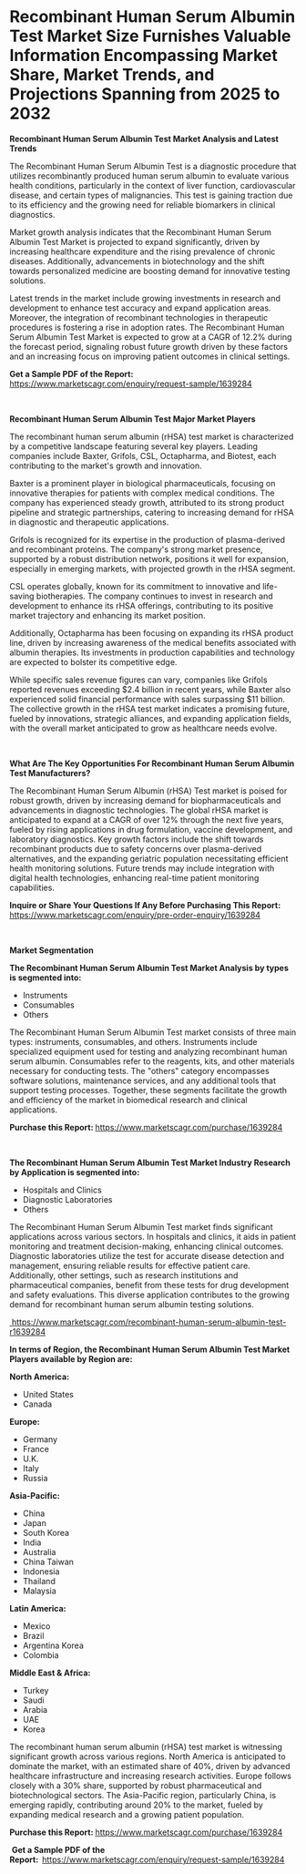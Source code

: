 <p><h1>Recombinant Human Serum Albumin Test Market Size Furnishes Valuable Information Encompassing Market Share, Market Trends, and Projections Spanning from 2025 to 2032</h1></p><p><strong>Recombinant Human Serum Albumin Test Market Analysis and Latest Trends</strong></p>
<p><p>The Recombinant Human Serum Albumin Test is a diagnostic procedure that utilizes recombinantly produced human serum albumin to evaluate various health conditions, particularly in the context of liver function, cardiovascular disease, and certain types of malignancies. This test is gaining traction due to its efficiency and the growing need for reliable biomarkers in clinical diagnostics.</p><p>Market growth analysis indicates that the Recombinant Human Serum Albumin Test Market is projected to expand significantly, driven by increasing healthcare expenditure and the rising prevalence of chronic diseases. Additionally, advancements in biotechnology and the shift towards personalized medicine are boosting demand for innovative testing solutions. </p><p>Latest trends in the market include growing investments in research and development to enhance test accuracy and expand application areas. Moreover, the integration of recombinant technologies in therapeutic procedures is fostering a rise in adoption rates. The Recombinant Human Serum Albumin Test Market is expected to grow at a CAGR of 12.2% during the forecast period, signaling robust future growth driven by these factors and an increasing focus on improving patient outcomes in clinical settings.</p></p>
<p><strong>Get a Sample PDF of the Report:&nbsp;</strong> <a href="https://www.marketscagr.com/enquiry/request-sample/1639284?utm_campaign=3561&utm_medium=2&utm_source=Github&utm_content=ia&utm_term=13042025&utm_id=recombinant-human-serum-albumin-test">https://www.marketscagr.com/enquiry/request-sample/1639284</a></p>
<p>&nbsp;</p>
<p><strong>Recombinant Human Serum Albumin Test Major Market Players</strong></p>
<p><p>The recombinant human serum albumin (rHSA) test market is characterized by a competitive landscape featuring several key players. Leading companies include Baxter, Grifols, CSL, Octapharma, and Biotest, each contributing to the market's growth and innovation.</p><p>Baxter is a prominent player in biological pharmaceuticals, focusing on innovative therapies for patients with complex medical conditions. The company has experienced steady growth, attributed to its strong product pipeline and strategic partnerships, catering to increasing demand for rHSA in diagnostic and therapeutic applications.</p><p>Grifols is recognized for its expertise in the production of plasma-derived and recombinant proteins. The company's strong market presence, supported by a robust distribution network, positions it well for expansion, especially in emerging markets, with projected growth in the rHSA segment.</p><p>CSL operates globally, known for its commitment to innovative and life-saving biotherapies. The company continues to invest in research and development to enhance its rHSA offerings, contributing to its positive market trajectory and enhancing its market position.</p><p>Additionally, Octapharma has been focusing on expanding its rHSA product line, driven by increasing awareness of the medical benefits associated with albumin therapies. Its investments in production capabilities and technology are expected to bolster its competitive edge.</p><p>While specific sales revenue figures can vary, companies like Grifols reported revenues exceeding $2.4 billion in recent years, while Baxter also experienced solid financial performance with sales surpassing $11 billion. The collective growth in the rHSA test market indicates a promising future, fueled by innovations, strategic alliances, and expanding application fields, with the overall market anticipated to grow as healthcare needs evolve.</p></p>
<p>&nbsp;</p>
<p><strong>What Are The Key Opportunities For Recombinant Human Serum Albumin Test Manufacturers?</strong></p>
<p><p>The Recombinant Human Serum Albumin (rHSA) Test market is poised for robust growth, driven by increasing demand for biopharmaceuticals and advancements in diagnostic technologies. The global rHSA market is anticipated to expand at a CAGR of over 12% through the next five years, fueled by rising applications in drug formulation, vaccine development, and laboratory diagnostics. Key growth factors include the shift towards recombinant products due to safety concerns over plasma-derived alternatives, and the expanding geriatric population necessitating efficient health monitoring solutions. Future trends may include integration with digital health technologies, enhancing real-time patient monitoring capabilities.</p></p>
<p><strong>Inquire or Share Your Questions If Any Before Purchasing This Report:</strong> <a href="https://www.marketscagr.com/enquiry/pre-order-enquiry/1639284?utm_campaign=3561&utm_medium=2&utm_source=Github&utm_content=ia&utm_term=13042025&utm_id=recombinant-human-serum-albumin-test">https://www.marketscagr.com/enquiry/pre-order-enquiry/1639284</a></p>
<p>&nbsp;</p>
<p><strong>Market Segmentation</strong></p>
<p><strong>The Recombinant Human Serum Albumin Test Market Analysis by types is segmented into:</strong></p>
<p><ul><li>Instruments</li><li>Consumables</li><li>Others</li></ul></p>
<p><p>The Recombinant Human Serum Albumin Test market consists of three main types: instruments, consumables, and others. Instruments include specialized equipment used for testing and analyzing recombinant human serum albumin. Consumables refer to the reagents, kits, and other materials necessary for conducting tests. The "others" category encompasses software solutions, maintenance services, and any additional tools that support testing processes. Together, these segments facilitate the growth and efficiency of the market in biomedical research and clinical applications.</p></p>
<p><strong>Purchase this Report:&nbsp;</strong><a href="https://www.marketscagr.com/purchase/1639284?utm_campaign=3561&utm_medium=2&utm_source=Github&utm_content=ia&utm_term=13042025&utm_id=recombinant-human-serum-albumin-test">https://www.marketscagr.com/purchase/1639284</a></p>
<p>&nbsp;</p>
<p><strong>The Recombinant Human Serum Albumin Test Market Industry Research by Application is segmented into:</strong></p>
<p><ul><li>Hospitals and Clinics</li><li>Diagnostic Laboratories</li><li>Others</li></ul></p>
<p><p>The Recombinant Human Serum Albumin Test market finds significant applications across various sectors. In hospitals and clinics, it aids in patient monitoring and treatment decision-making, enhancing clinical outcomes. Diagnostic laboratories utilize the test for accurate disease detection and management, ensuring reliable results for effective patient care. Additionally, other settings, such as research institutions and pharmaceutical companies, benefit from these tests for drug development and safety evaluations. This diverse application contributes to the growing demand for recombinant human serum albumin testing solutions.</p></p>
<p><a href="https://www.marketscagr.com/recombinant-human-serum-albumin-test-r1639284?utm_campaign=3561&utm_medium=2&utm_source=Github&utm_content=ia&utm_term=13042025&utm_id=recombinant-human-serum-albumin-test">&nbsp;https://www.marketscagr.com/recombinant-human-serum-albumin-test-r1639284</a></p>
<p><strong>In terms of Region, the Recombinant Human Serum Albumin Test Market Players available by Region are:</strong></p>
<p>
    <p> <strong> North America: </strong>
        <ul>
            <li>United States</li>
            <li>Canada</li>
        </ul>
        </p> 
    <p> <strong> Europe: </strong>
        <ul>
            <li>Germany</li>
            <li>France</li>
            <li>U.K.</li>
            <li>Italy</li>
            <li>Russia</li>
        </ul>
        </p> 
    <p> <strong> Asia-Pacific: </strong>
        <ul>
            <li>China</li>
            <li>Japan</li>
            <li>South Korea</li>
            <li>India</li>
            <li>Australia</li>
            <li>China Taiwan</li>
            <li>Indonesia</li>
            <li>Thailand</li>
            <li>Malaysia</li>
        </ul>
        </p> 
    <p> <strong> Latin America: </strong>
        <ul>
            <li>Mexico</li>
            <li>Brazil</li>
            <li>Argentina Korea</li>
            <li>Colombia</li>
        </ul>
        </p> 
    <p> <strong> Middle East & Africa: </strong>
        <ul>
            <li>Turkey</li>
            <li>Saudi</li>
            <li>Arabia</li>
            <li>UAE</li>
            <li>Korea</li>
        </ul>
    </p>
    </p>
<p><p>The recombinant human serum albumin (rHSA) test market is witnessing significant growth across various regions. North America is anticipated to dominate the market, with an estimated share of 40%, driven by advanced healthcare infrastructure and increasing research activities. Europe follows closely with a 30% share, supported by robust pharmaceutical and biotechnological sectors. The Asia-Pacific region, particularly China, is emerging rapidly, contributing around 20% to the market, fueled by expanding medical research and a growing patient population.</p></p>
<p><strong>Purchase this Report: </strong><a href="https://www.marketscagr.com/purchase/1639284?utm_campaign=3561&utm_medium=2&utm_source=Github&utm_content=ia&utm_term=13042025&utm_id=recombinant-human-serum-albumin-test">https://www.marketscagr.com/purchase/1639284</a></p>
<p>&nbsp;<strong>Get a Sample PDF of the Report:&nbsp;&nbsp;</strong><a href="https://www.marketscagr.com/enquiry/request-sample/1639284?utm_campaign=3561&utm_medium=2&utm_source=Github&utm_content=ia&utm_term=13042025&utm_id=recombinant-human-serum-albumin-test">https://www.marketscagr.com/enquiry/request-sample/1639284</a></p>
<p><strong></strong></p>
<p><p></p><p></p><p></p></p>